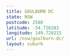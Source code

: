 ```yaml
---
title: GOULBURN DC
state: NSW
postcode: 2580
latitude: -34.726283
longitude: 149.729215
url: /nsw/goulburn-dc/
layout: suburb
---
```

